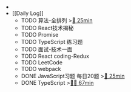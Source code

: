 -
- [[Daily Log]]
	- TODO 算法-全排列 >[🍅 25min](#agenda-pomo://?t=f-1688633729287-1500)
	- TODO React技术揭秘
	- TODO Promise
	- TODO TypeScript 练习题
	- TODO 面试-技术一面
	- TODO React coding-Redux
	- TODO LeetCode
	- TODO webpack
	- DONE JavaScript习题 每日20题 >[🍅 25min](#agenda-pomo://?t=f-1688629234422-1500)
	- DONE TypeScript >[🍅🍅 67min](#agenda-pomo://?t=f-1688618795894-1500%2Cf-1688621170763-1500%2Cp-1688625365749-974)